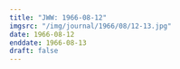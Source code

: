 ```yaml
---
title: "JWW: 1966-08-12"
imgsrc: "/img/journal/1966/08/12-13.jpg"
date: 1966-08-12
enddate: 1966-08-13
draft: false
---
```


<!-- fix pre-formatted input -->
